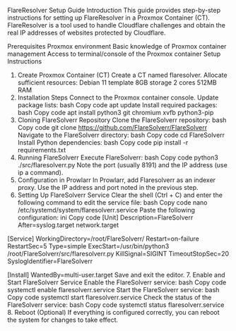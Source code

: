 FlareResolver Setup Guide
Introduction
This guide provides step-by-step instructions for setting up FlareResolver in a Proxmox Container (CT). FlareResolver is a tool used to handle Cloudflare challenges and obtain the real IP addresses of websites protected by Cloudflare.

Prerequisites
Proxmox environment
Basic knowledge of Proxmox container management
Access to terminal/console of the Proxmox container
Setup Instructions
1. Create Proxmox Container (CT)
Create a CT named flaresolver.
Allocate sufficient resources:
Debian 11 template
8GB storage
2 cores
512MB RAM
2. Installation Steps
Connect to the Proxmox container console.
Update package lists:
bash
Copy code
apt update
Install required packages:
bash
Copy code
apt install python3 git chromium xvfb python3-pip
3. Cloning FlareSolverr Repository
Clone the FlareSolverr repository:
bash
Copy code
git clone https://github.com/FlareSolverr/FlareSolverr
Navigate to the FlareSolverr directory:
bash
Copy code
cd FlareSolverr
Install Python dependencies:
bash
Copy code
pip install -r requirements.txt
4. Running FlareSolverr
Execute FlareSolverr:
bash
Copy code
python3 ./src/flaresolverr.py
Note the port (usually 8191) and the IP address (use ip a command).
5. Configuration in Prowlarr
In Prowlarr, add Flaresolverr as an indexer proxy.
Use the IP address and port noted in the previous step.
6. Setting Up FlareSolverr Service
Clear the shell (Ctrl + C) and enter the following command to edit the service file:
bash
Copy code
nano /etc/systemd/system/flaresolverr.service
Paste the following configuration:
ini
Copy code
[Unit]
Description=FlareSolverr
After=syslog.target network.target

[Service]
WorkingDirectory=/root/FlareSolverr/
Restart=on-failure
RestartSec=5
Type=simple
ExecStart=/usr/bin/python3 /root/FlareSolverr/src/flaresolverr.py
KillSignal=SIGINT
TimeoutStopSec=20
SyslogIdentifier=FlareSolverr

[Install]
WantedBy=multi-user.target
Save and exit the editor.
7. Enable and Start FlareSolverr Service
Enable the FlareSolverr service:
bash
Copy code
systemctl enable flaresolverr.service
Start the FlareSolverr service:
bash
Copy code
systemctl start flaresolverr.service
Check the status of the FlareSolverr service:
bash
Copy code
systemctl status flaresolverr.service
8. Reboot (Optional)
If everything is configured correctly, you can reboot the system for changes to take effect.

